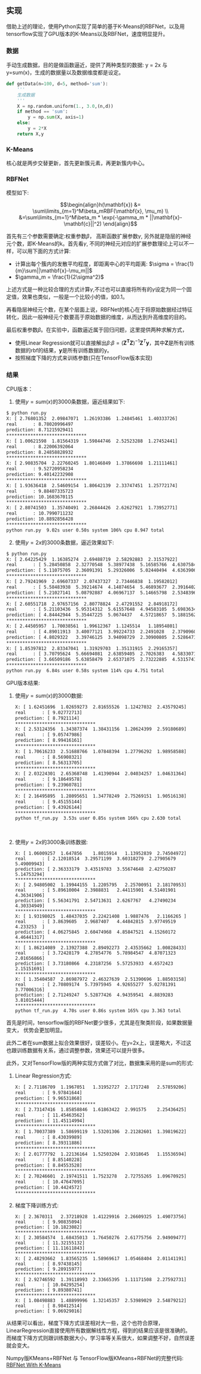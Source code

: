 
## 实现

借助上述的理论，使用Python实现了简单的基于K-Means的RBFNet，以及用tensorflow实现了GPU版本的K-Means以及RBFNet，速度明显提升。

### 数据

手动生成数据，目的是做函数逼近，提供了两种类型的数据: y = 2x 与 y=sum(x)，生成的数据量以及数据维度都是设定。

```python
def getData(n=100, d=5, method='sum'):
    '''
    生成数据
    '''
    X = np.random.uniform(1., 3.0,(n,d))
    if method == 'sum':
        y = np.sum(X, axis=1)
    else:
        y = 2*X
    return X,y
```



### K-Means

核心就是两步交替更新，首先更新簇元素，再更新簇内中心。



### RBFNet 

模型如下:

$$\begin{align}h(\mathbf{x}) &= \sum\limits_{m=1}^M\beta_mRBF(\mathbf{x}, \mu_m)  \\ &=\sum\limits_{m=1}^M\beta_m * \exp(-\gamma_m * ||\mathbf{x}-\mathbf{c}||^2) \end{align}$$

首先有三个参数需要确定:权重参数$\beta$， 高斯函数扩展参数$\gamma$, 另外就是隐层的神经元个数，即K-Means的k。首先看$\gamma$, 不同的神经元对应的扩展参数理论上可以不一样，可以用下面的方式计算:

- 计算出每个簇内的发散平均程度，即距离中心的平均距离: $\sigma = \frac{1}{m}\sum||\mathbf{x}-\mu_m||$
- $\gamma_m = \frac{1}{2\sigma^2}$

上述方式是一种比较合理的方式计算$\gamma$,不过也可以直接将所有的$\gamma$设定为同一个固定值，效果也类似，一般是一个比较小的值，如0.1。

再看隐层神经元个数，在某个层面上说，RBFNet的核心在于将原始数据经过特征转化，因此一般神经元个数要高于原始数据的维度，从而达到升高维度的目的。

最后权重参数$\beta$。在实验中，函数逼近属于回归问题，这里提供两种求解方式，

- 使用Linear Regression就可以直接解出$\beta$:$\beta = (\mathbf{Z^TZ})^{-1}\mathbf{Z}^T\mathbf{y}$，其中$\mathbf{Z}$是所有训练数据的rbf的结果，$\mathbf{y}$是所有训练数据的y。
- 按照梯度下降的方式来训练参数(只在TensorFlow版本实现)

### 结果

CPU版本：

1. 使用$y=sum(x)$的3000条数据，逼近结果如下:

```bash
$ python run.py
X: [ 2.76801352  2.09847071  1.26193386  1.24845461  1.40333726]
real      : 8.78020996497
prediction: 8.71215929411
******************************
X: [ 1.00621598  1.81564319  1.59844746  2.52523288  1.27452441]
real      : 8.22006392064
prediction: 8.24858828932
******************************
X: [ 2.90835704  2.22760245  1.80146849  1.37866698  1.21111461]
real      : 9.52720958234
prediction: 9.40142232908
******************************
X: [ 1.93636418  2.54609154  1.80642139  2.33747451  1.25772174]
real      : 9.88407335723
prediction: 10.1683670115
******************************
X: [ 2.80741503  1.35740491  2.26844426  2.62627921  1.73952771]
real      : 10.7990711232
prediction: 10.8892856428
******************************
python run.py  9.02s user 0.50s system 106% cpu 8.947 total
```

2. 使用$y=2x$的3000条数据，逼近效果如下:

```bash
$ python run.py 
X: [ 2.64225429  1.16385274  2.69488719  2.58292883  2.31537922]
real      : [ 5.28450858  2.32770548  5.38977438  5.16585766  4.63075843]
prediction: [ 5.11075705  2.36091391  5.29326006  5.02440494  4.63639069]
******************************
X: [ 2.79241969  2.69607337  2.07437327  2.73446838  1.19582012]
real      : [ 5.58483938  5.39214674  4.14874654  5.46893677  2.39164025]
prediction: [ 5.21027141  5.08792887  4.06967137  5.14665798  2.53483961]
******************************
X: [ 2.60551718  2.97657156  2.80778824  2.47291552  2.84918172]
real      : [ 5.21103436  5.95314312  5.61557648  4.94583105  5.69836345]
prediction: [ 4.84442944  5.35447225  5.0674437   4.57218657  5.18815626]
******************************
X: [ 2.44505957  1.70038561  1.99612367  1.1245514   1.18954801]
real      : [ 4.89011913  3.40077121  3.99224733  2.2491028   2.37909603]
prediction: [ 4.8029322   3.39746125  3.94098729  2.30900805  2.52864718]
******************************
X: [ 1.85397812  2.83347041  1.31929703  1.35131915  2.29165357]
real      : [ 3.70795624  5.66694081  2.63859405  2.7026383   4.58330715]
prediction: [ 3.66509186  5.63858479  2.65371075  2.73222885  4.53157419]
******************************
python run.py  6.84s user 0.58s system 114% cpu 4.751 total
```

GPU版本结果:

1. 使用$y=sum(x)$的3000数据:

   ```bash
   X: [ 1.62451696  1.02659273  2.81655526  1.12427032  2.43579245]
   real      : [ 9.02772713]
   prediction: [ 8.7921114]
   ******************************
   X: [ 2.53124356  1.34387374  1.38431156  1.20624399  2.59180689]
   real      : [ 9.05747986]
   prediction: [ 8.99416161]
   ******************************
   X: [ 1.70616233  2.51688766  1.07848394  1.27796292  1.98958588]
   real      : [ 8.56908321]
   prediction: [ 8.56313705]
   ******************************
   X: [ 2.03224301  2.65368748  1.41390944  2.04034257  1.04631364]
   real      : [ 9.18649578]
   prediction: [ 9.23960781]
   ******************************
   X: [ 2.16495895  1.28095651  1.34778249  2.75269151  1.90516138]
   real      : [ 9.45155144]
   prediction: [ 9.43926144]
   ******************************
   python tf_run.py  3.53s user 0.85s system 166% cpu 2.630 total
   ```

   ​

2. 使用$y=2x$的3000条训练数据:

   ````
   X: [ 1.06009257  1.647856    1.8015914   1.13952839  2.74504972]
   real      : [ 2.12018514  3.29571199  3.60318279  2.27905679  5.49009943]
   prediction: [ 2.36333179  3.43519783  3.55674648  2.42750287  5.14753294]
   ******************************
   X: [ 2.94805002  1.19944155  1.2205795   2.25700951  2.18170953]
   real      : [ 5.89610004  2.3988831   2.44115901  4.51401901  4.36341906]
   prediction: [ 5.56341791  2.54713631  2.6267767   4.27490234  4.30334949]
   ******************************
   X: [ 1.93198025  1.48437035  2.22421408  1.9887476   2.1166265 ]
   real      : [ 3.8639605   2.9687407   4.44842815  3.97749519  4.233253  ]
   prediction: [ 4.06275845  2.60474968  4.85847521  4.15260172  4.46441317]
   ******************************
   X: [ 1.86214089  2.13927388  2.89492273  2.43535662  1.00828433]
   real      : [ 3.72428179  4.27854776  5.78984547  4.87071323  2.01656866]
   prediction: [ 3.73180866  4.23187256  5.57253933  4.6572423   2.15151691]
   ******************************
   X: [ 1.35404587  2.86987972  2.46327639  2.51390696  1.88503158]
   real      : [ 2.70809174  5.73975945  4.92655277  5.02781391  3.77006316]
   prediction: [ 2.71249247  5.52877426  4.94359541  4.8839283   3.81015444]
   ******************************
   python tf_run.py  4.70s user 0.86s system 165% cpu 3.363 total
   ````



首先是时间，tensorflow版的RBFNet要少很多，尤其是在聚类阶段，如果数据量变大， 优势会更加明显。

此外二者在sum数据上拟合效果很好，误差较小。在y=2x上，误差略大，不过这也跟训练数据有关系，通过调整参数，效果还可以提升很多。

此外，又对TensorFlow版的两种实现方式做了对比，数据集采用的是sum的形式:

1. Linear Regression方式:

   ```bash
   X: [ 2.71186709  1.1967051   1.31952727  2.1717248   2.57859206]
   real      : [ 9.97841644]
   prediction: [ 9.96531868]
   ******************************
   X: [ 2.73147416  1.85858846  1.61863422  2.991575    2.25436425]
   real      : [ 11.45463562]
   prediction: [ 11.45114994]
   ******************************
   X: [ 1.70037389  1.58699119  1.53201306  2.21282601  1.39819622]
   real      : [ 8.43039989]
   prediction: [ 8.39311886]
   ******************************
   X: [ 2.01777792  1.22136164  1.52503204  2.9318645   1.15536594]
   real      : [ 8.85140228]
   prediction: [ 8.84553528]
   ******************************
   X: [ 2.70246601  2.19741511  1.7523278   2.72755265  1.09670925]
   real      : [ 10.47647095]
   prediction: [ 10.4424572]
   ******************************
   ```



2. 梯度下降训练方式:

   ```
   X: [ 2.3670311   2.37218928  1.41229916  2.26609325  1.49073756]
   real      : [ 9.90835094]
   prediction: [ 10.1823082]
   ******************************
   X: [ 2.30584574  1.68435013  1.76450276  2.61775756  2.94909477]
   real      : [ 11.32155132]
   prediction: [ 11.11611843]
   ******************************
   X: [ 2.48293662  1.83565235  1.58969617  1.05468404  2.01141191]
   real      : [ 8.97438145]
   prediction: [ 9.28915977]
   ******************************
   X: [ 2.92746592  1.39118993  2.33665395  1.11171508  2.27592731]
   real      : [ 10.04295254]
   prediction: [ 9.89380741]
   ******************************
   X: [ 1.08498883  1.48899996  1.32145357  2.53989029  2.54879212]
   real      : [ 8.98412514]
   prediction: [ 9.06929016]
   ```



从结果可以看出，梯度下降方式误差相对大一些，这个也符合原理，LinearRegression直接使用所有数据解线性方程，得到的结果应该是很准确的。而梯度下降方式则跟训练数据大小，学习率等关系很大，如果调整不好，自然误差就会变大。

Numpy版KMeans+RBFNet 与 TensorFlow版KMeans+RBFNet的完整代码: [RBFNet With K-Means](https://github.com/ShomyLiu/stat-learn/tree/master/RBFNet)
